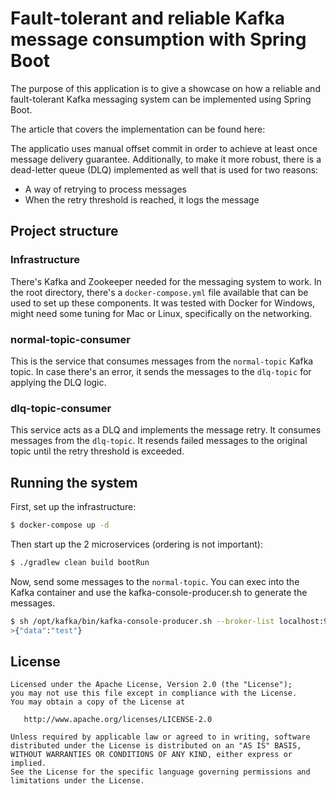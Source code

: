 # Fault-tolerant and reliable Kafka message consumption with Spring Boot
The purpose of this application is to give a showcase on how
a reliable and fault-tolerant Kafka messaging system can be
implemented using Spring Boot.

The article that covers the implementation can be found
here:

The applicatio uses manual offset commit in order to achieve
at least once message delivery guarantee. Additionally, to
make it more robust, there is a dead-letter queue (DLQ) implemented
as well that is used for two reasons:
- A way of retrying to process messages
- When the retry threshold is reached, it logs the message

## Project structure
### Infrastructure
There's Kafka and Zookeeper needed for the messaging system to
work. In the root directory, there's a `docker-compose.yml`
file available that can be used to set up these components.
It was tested with Docker for Windows, might need some 
tuning for Mac or Linux, specifically on the networking.

### normal-topic-consumer
This is the service that consumes messages from the
`normal-topic` Kafka topic. In case there's an error,
it sends the messages to the `dlq-topic` for applying
the DLQ logic.

### dlq-topic-consumer
This service acts as a DLQ and implements the message
retry. It consumes messages from the `dlq-topic`. It 
resends failed messages to the original topic until
the retry threshold is exceeded.

## Running the system
First, set up the infrastructure:
```bash
$ docker-compose up -d
```

Then start up the 2 microservices (ordering is not important):
```bash
$ ./gradlew clean build bootRun
```

Now, send some messages to the `normal-topic`. You can
exec into the Kafka container and use the kafka-console-producer.sh
to generate the messages.

```bash
$ sh /opt/kafka/bin/kafka-console-producer.sh --broker-list localhost:9092 --topic normal-topic
>{"data":"test"}
```

## License
```text
Licensed under the Apache License, Version 2.0 (the "License");
you may not use this file except in compliance with the License.
You may obtain a copy of the License at

   http://www.apache.org/licenses/LICENSE-2.0

Unless required by applicable law or agreed to in writing, software
distributed under the License is distributed on an "AS IS" BASIS,
WITHOUT WARRANTIES OR CONDITIONS OF ANY KIND, either express or implied.
See the License for the specific language governing permissions and
limitations under the License.
```